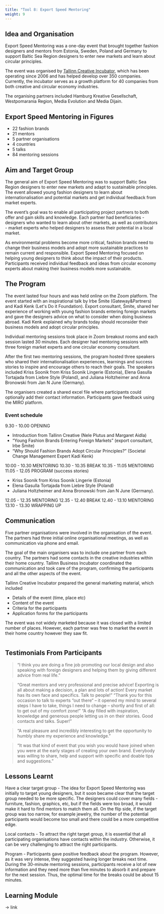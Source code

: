 ```yaml
---
title: "Tool 8: Export Speed Mentoring"
weight: 9
---
```


## Idea and Organisation

Export Speed Mentoring was a one-day event that brought together fashion designers and mentors from Estonia, Sweden, Poland and Germany to support Baltic Sea Region designers to enter new markets and learn about circular principles.

The event was organised by [Tallinn Creative Incubator](https://inkubaator.tallinn.ee/en/program/), which has been operating since 2006 and has helped develop over 350 companies. Currently, the incubator serves as a growth platform for 40 companies from both creative and circular economy industries.

The organising partners included Hamburg Kreative Gesellschaft, Westpomarania Region, Media Evolution and Media Dijain.

## Export Speed Mentoring in Figures

* 22 fashion brands
* 21 mentors
* 5 partner organisations
* 4 countries
* 5 talks
* 84 mentoring sessions

## Aim and Target Group

The general aim of Export Speed Mentoring was to support Baltic Sea Region designers to enter new markets and adapt to sustainable principles. The event allowed young fashion designers to learn about internationalisation and potential markets and get individual feedback from market experts.

The event’s goal was to enable all participating project partners to both offer and gain skills and knowledge. Each partner had beneficiaries - designers who wanted to learn about other markets, as well as contributors - market experts who helped designers to assess their potential in a local market.

As environmental problems become more critical, fashion brands need to change their business models and adopt more sustainable practices to remain current and responsible. Export Speed Mentoring focused on helping young designers to think about the impact of their products. Participants received individual feedback and ideas from circular economy experts about making their business models more sustainable.

## The Program

The event lasted four hours and was held online on the Zoom platform. The event started with an inspirational talk by Irbe Šmite (Gateway&Partners) and Kadi Kenk (Let's Do it Foundation). Export consultant, Šmite, shared her experience of working with young fashion brands entering foreign markets and gave the designers advice on what to consider when doing business abroad. Kadi Kenk explained why brands today should reconsider their business models and adopt circular principles.

Individual mentoring sessions took place in Zoom breakout rooms and each session lasted 30 minutes. Each designer had mentoring sessions with three foreign market experts and one circular economy consultant.

After the first two mentoring sessions, the program hosted three speakers who shared their internationalisation experiences, learnings and success stories to inspire and encourage others to reach their goals. The speakers included Kriss Soonik from Kriss Soonik Lingerie (Estonia), Elena Gasulla Tortajada from Liebre Style (Poland), and Juliana Holtzheimer and Anna Bronowski from Jan N June (Germany).

The organisers created a shared excel file where participants could optionally add their contact information. Participants gave feedback using the MIRO platform.

### Event schedule

9.30 - 10.00 OPENING
* Introduction from Tallinn Creative (Nele Plutus and Margaret Aidla)
* “Young Fashion Brands Entering Foreign Markets” (export consultant, Irbe Šmite)
* “Why Should Fashion Brands Adopt Circular Principles?” (Societal Change Management Expert  Kadi Kenk)

10:00 - 10.30 MENTORING
10.30 - 10.35 BREAK
10.35 - 11.05 MENTORING
11.05 - 12.05 PROGRAM (success stories)

* Kriss Soonik from Kriss Soonik Lingerie (Estonia)
* Elena Gasulla Tortajada from Liebre Style (Poland)
* Juliana Holtzheimer and Anna Bronowski from Jan N June (Germany).

12.05 - 12.35 MENTORING
12.35 - 12.40 BREAK
12.40 - 13.10 MENTORING
13.10 - 13.30 WRAPPING UP

## Communication
Five partner organisations were involved in the organisation of the event. The partners had three initial online organisational meetings, as well as communication via phone and email.

The goal of the main organisers was to include one partner from each country. The partners had some contacts in the creative industries within their home country. Tallinn Business Incubator coordinated the communication and took care of the program, confirming the participants and all the other aspects of the event.

Tallinn Creative Incubator prepared the general marketing material, which included
* Details of the event (time, place etc)
* Content of the event
* Criteria for the participants
* Application forms for the participants

The event was not widely marketed because it was closed with a limited number of places. However, each partner was free to market the event in their home country however they saw fit.

<img src="/assets/images/tool_8/tool8_1.jpg" alt="" />

## Testimonials From Participants

> “I think you are doing a fine job promoting our local design and also speaking with foreign designers and helping them by giving different advice from real life.”

> “Great mentors and very professional and precise advice! Exporting is all about making a decision, a plan and lots of action! Every market has its own face and specifics. Talk to people!”
“Thank you for this occasion to talk to experts “out there“ – it opened my mind to several steps I have to take, things I need to change – shortly and first of all: to get out of my comfort zone!”
> “A day filled with inspiration, knowledge and generous people letting us in on their stories. Good contacts and talks. Super!”

> “A real pleasure and incredibly interesting to get the opportunity to humbly share my experience and knowledge.”

> “It was that kind of event that you wish you would have joined when you were at the early stages of creating your own brand. Everybody was willing to share, help and support with specific and doable tips and suggestions.”


## Lessons Learnt

Have a clear target group - The idea for Export Speed Mentoring was initially to target young designers, but it soon became clear that the target group needed to be more specific. The designers could cover many fields - furniture, fashion, graphics, etc, but if the fields were too broad, it would make it hard to find mentors to match them all. On the flip side, if the target group was too narrow, for example jewelry, the number of the potential participants would become too small and there could be a more competitive edge.

Local contacts - To attract the right target group, it is essential that all participating organisations have contacts within the industry. Otherwise, it can be very challenging to attract the right participants.

Program - Participants gave positive feedback about the program. However, as it was very intense, they suggested having longer breaks next time. During the 30-minute mentoring sessions, participants receive a lot of new information and they need more than five minutes to absorb it and prepare for the next session. Thus, the optimal time for the breaks could be about 15 minutes.

## Learning Module
-> link

